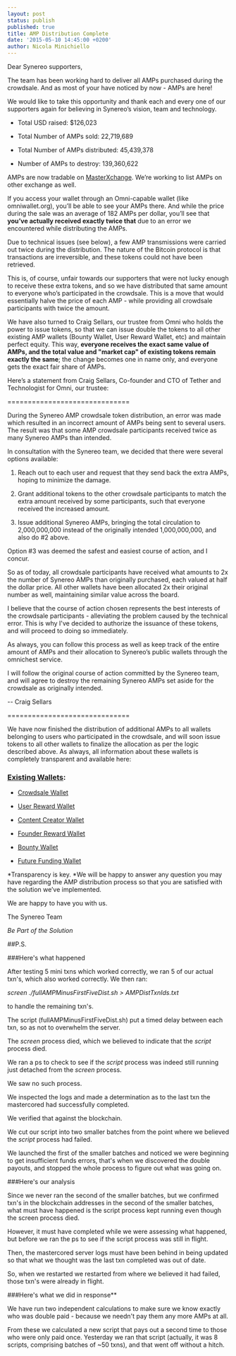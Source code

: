 ```yaml
---
layout: post
status: publish
published: true
title: AMP Distribution Complete
date: '2015-05-10 14:45:00 +0200'
author: Nicola Minichiello
---
```


Dear Synereo supporters,

The team has been working hard to deliver all AMPs purchased during the crowdsale. And as most of your have noticed by now - AMPs are here! 

We would like to take this opportunity and thank each and every one of our supporters again for believing in Synereo’s vision, team and technology.

* Total USD raised: $126,023

* Total Number of AMPs sold: 22,719,689

* Total Number of AMPs distributed: 45,439,378

* Number of AMPs to destroy: 139,360,622

AMPs are now tradable on [MasterXchange](https://masterxchange.com/market.php?currency=mscamp). We’re working to list AMPs on other exchange as well.

If you access your wallet through an Omni-capable wallet (like omniwallet.org), you’ll be able to see your AMPs there. And while the price during the sale was an average of 182 AMPs per dollar, you’ll see that **you’ve actually received exactly twice that** due to an error we encountered while distributing the AMPs. 

Due to technical issues (see below), a few AMP transmissions were carried out twice during the distribution. The nature of the Bitcoin protocol is that transactions are irreversible, and these tokens could not have been retrieved.

This is, of course, unfair towards our supporters that were not lucky enough to receive these extra tokens, and so we have distributed that same amount to everyone who’s participated in the crowdsale. This is a move that would essentially halve the price of each AMP - while providing all crowdsale participants with twice the amount. 

We have also turned to Craig Sellars, our trustee from Omni who holds the power to issue tokens, so that we can issue double the tokens to all other existing AMP wallets (Bounty Wallet, User Reward Wallet, etc) and maintain perfect equity. This way, **everyone receives the exact same value of AMPs, and the total value and "market cap" of existing tokens remain exactly the same**; the change becomes one in name only, and everyone gets the exact fair share of AMPs. 

Here’s a statement from Craig Sellars, Co-founder and CTO of Tether and Technologist for Omni, our trustee:

==============================

During the Synereo AMP crowdsale token distribution, an error was made which resulted in an incorrect amount of AMPs being sent to several users. The result was that some AMP crowdsale participants received twice as many Synereo AMPs than intended.

 

In consultation with the Synereo team, we decided that there were several options available:

1. Reach out to each user and request that they send back the extra AMPs, hoping to minimize the damage.

2. Grant additional tokens to the other crowdsale participants to match the extra amount received by some participants, such that everyone received the increased amount.

3. Issue additional Synereo AMPs, bringing the total circulation to 2,000,000,000 instead of the originally intended 1,000,000,000, and also do #2 above.

Option #3 was deemed the safest and easiest course of action, and I concur.

 

So as of today, all crowdsale participants have received what amounts to 2x the number of Synereo AMPs than originally purchased, each valued at half the dollar price. All other wallets have been allocated 2x their original number as well, maintaining similar value across the board. 

 

I believe that the course of action chosen represents the best interests of the crowdsale participants - alleviating the problem caused by the technical error. This is why I've decided to authorize the issuance of these tokens, and will proceed to doing so immediately. 

 

As always, you can follow this process as well as keep track of the entire amount of AMPs and their allocation to Synereo’s public wallets through the omnichest service.

I will follow the original course of action committed by the Synereo team, and will agree to destroy the remaining Synereo AMPs set aside for the crowdsale as originally intended.

-- Craig Sellars

==============================

 

We have now finished the distribution of additional AMPs to all wallets belonging to users who participated in the crowdsale, and will soon issue tokens to all other wallets to finalize the allocation as per the logic described above. As always, all information about these wallets is completely transparent and available here:

### [Existing W](http://omnichest.info/lookupsp.aspx?sp=39)[allets](http://omnichest.info/lookupsp.aspx?sp=39):

* [Crowdsale Wallet](http://omnichest.info/lookupadd.aspx?address=3Q7T1ES6atTpeSid3w17HS3eEsHbhQC9jf) 

* [User Reward Wallet](http://omnichest.info/lookupadd.aspx?address=38X3p54WftkmiQmywwzvQzv5ZmbpwWndLL) 

* [Content Creator Wallet ](http://omnichest.info/lookupadd.aspx?address=3594LvBdb7epiJQ3domUH52p3UFMJK7AoW)

* [Founder Reward Wallet ](http://omnichest.info/lookupadd.aspx?address=3AKjXkuBEyaXfuXVfdf1VUBAzGPR49NifM)

* [Bounty Wallet](http://omnichest.info/lookupadd.aspx?address=3No5y1WuEh4LSEFNngyPdEmyMUqS8rBCWb) 

* [Future Funding Wallet](http://omnichest.info/lookupadd.aspx?address=34MWvp1xfxaaqXENxWW45uqDfuNY9f8hr2) 

*Transparency is key. *We will be happy to answer any question you may have regarding the AMP distribution process so that you are satisfied with the solution we’ve implemented.

We are happy to have you with us.<br>The Synereo Team

*Be Part of the Solution*<br>

##P.S.

###Here's what happened

After testing 5 mini txns which worked correctly, we ran 5 of our actual txn's, which also worked correctly. We then ran:

*screen ./fullAMPMinusFirstFiveDist.sh > AMPDistTxnIds.txt*

to handle the remaining txn's.

The script (fullAMPMinusFirstFiveDist.sh) put a timed delay between each txn, so as not to overwhelm the server.

The *screen* process died, which we believed to indicate that the *script* process died.

We ran a ps to check to see if the *script* process was indeed still running just detached from the *screen* process.

We saw no such process.

We inspected the logs and made a determination as to the last txn the mastercored had successfully completed.

We verified that against the blockchain.

We cut our script into two smaller batches from the point where we believed the *script* process had failed.

We launched the first of the smaller batches and noticed we were beginning to get insufficient funds errors, that's when we discovered the double payouts, and stopped the whole process to figure out what was going on.

###Here's our analysis

Since we never ran the second of the smaller batches, but we confirmed txn's in the blockchain addresses in the second of the smaller batches, what must have happened is the script process kept running even though the screen process died.

However, it must have completed while we were assessing what happened, but before we ran the ps to see if the script process was still in flight.

Then, the mastercored server logs must have been behind in being updated so that what we thought was the last txn completed was out of date.

So, when we restarted we restarted from where we believed it had failed, those txn's were already in flight.

###Here's what we did in response**

We have run two independent calculations to make sure we know exactly who was double paid - because we needn't pay them any more AMPs at all.

From these we calculated a new script that pays out a second time to those who were only paid once. Yesterday we ran that script (actually, it was 8 scripts, comprising batches of ~50 txns), and that went off without a hitch.

